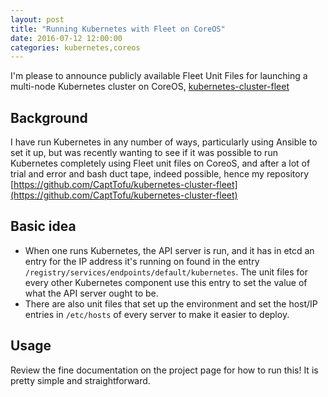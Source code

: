 ```yaml
---
layout: post
title: "Running Kubernetes with Fleet on CoreOS"
date: 2016-07-12 12:00:00 
categories: kubernetes,coreos
---
```


I'm please to announce publicly available Fleet Unit Files for launching a multi-node Kubernetes cluster on CoreOS, [kubernetes-cluster-fleet](https://github.com/CaptTofu/kubernetes-cluster-fleet)


## Background 

I have run Kubernetes in any number of ways, particularly using Ansible to set it up,  but was recently wanting to see if it was possible to run Kubernetes completely using Fleet unit files on CoreoS, and after a lot of trial and error and bash duct tape, indeed possible, hence my repository [https://github.com/CaptTofu/kubernetes-cluster-fleet](https://github.com/CaptTofu/kubernetes-cluster-fleet)

## Basic idea

* When one runs Kubernetes, the API server is run, and it has in etcd an entry for the IP address it's running on found in the entry ```/registry/services/endpoints/default/kubernetes```. The unit files for every other Kubernetes component use this entry to set the value of what the API server ought to be.
* There are also unit files that set up the environment and set the host/IP entries in ```/etc/hosts``` of every server to make it easier to deploy.

## Usage

Review the fine documentation on the project page for how to run this! It is pretty simple and straightforward.

[kubernetes]: https://github.com/GoogleCloudPlatform/kubernetes
